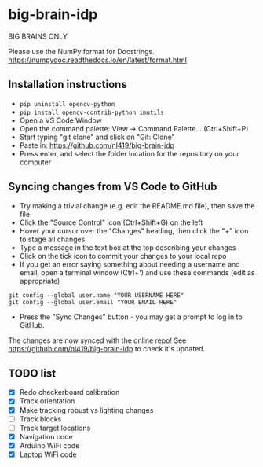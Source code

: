 # big-brain-idp
BIG BRAINS ONLY

Please use the NumPy format for Docstrings.
https://numpydoc.readthedocs.io/en/latest/format.html

## Installation instructions
- `pip uninstall opencv-python`
- `pip install opencv-contrib-python imutils`
- Open a VS Code Window
- Open the command palette: View -> Command Palette... (Ctrl+Shift+P)
- Start typing "git clone" and click on "Git: Clone"
- Paste in: https://github.com/nl419/big-brain-idp
- Press enter, and select the folder location for the repository on your computer

## Syncing changes from VS Code to GitHub
- Try making a trivial change (e.g. edit the README.md file), then save the file.
- Click the "Source Control" icon (Ctrl+Shift+G) on the left
- Hover your cursor over the "Changes" heading, then click the "+" icon to stage all changes
- Type a message in the text box at the top describing your changes
- Click on the tick icon to commit your changes to your local repo
- If you get an error saying something about needing a username and email, open a terminal window (Ctrl+') and use these commands (edit as appropriate)
```
git config --global user.name "YOUR USERNAME HERE"
git config --global user.email "YOUR EMAIL HERE"
```
- Press the "Sync Changes" button - you may get a prompt to log in to GitHub.

The changes are now synced with the online repo! See https://github.com/nl419/big-brain-idp to check it's updated.

## TODO list

- [x] Redo checkerboard calibration
- [x] Track orientation
- [x] Make tracking robust vs lighting changes
- [ ] Track blocks
- [ ] Track target locations
- [x] Navigation code
- [x] Arduino WiFi code
- [x] Laptop WiFi code